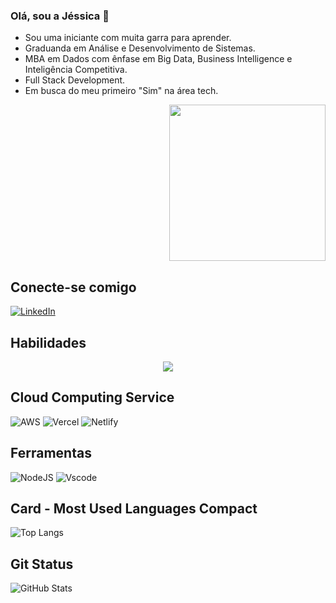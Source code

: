 ### Olá, sou a Jéssica 👋



- Sou uma iniciante com muita garra para aprender. 
- Graduanda em Análise e Desenvolvimento de Sistemas.
- MBA em Dados com ênfase em Big Data, Business Intelligence e Inteligência Competitiva.
- Full Stack Development.
- Em busca do meu primeiro "Sim" na área tech.


<p align="end" margin-top="55px">
  <img width="250" src="https://media.giphy.com/media/jIgXf4hgbHCeKiXpvt/giphy.gif">
</p>





## Conecte-se comigo
[![LinkedIn](https://img.shields.io/badge/LinkedIn-0077B5?style=for-the-badge&logo=linkedin&logoColor=white)](https://www.linkedin.com/in/jessica-araujo90/)

## Habilidades
<p align="center">
  <a href="https://skillicons.dev">
    <img src="https://skillicons.dev/icons?i=nodejs,express,py,flask,fastapi,react,html,css,mongo,postgres" />
  </a>
</p>


## Cloud Computing Service

![AWS](https://img.shields.io/badge/AWS-000.svg?style=for-the-badge&logo=amazon-aws&logoColor=white)
![Vercel](https://img.shields.io/badge/vercel-%23000000.svg?style=for-the-badge&logo=vercel&logoColor=white)
![Netlify](https://img.shields.io/badge/netlify-%23000000.svg?style=for-the-badge&logo=netlify&logoColor=#00C7B7)

## Ferramentas

![NodeJS](https://img.shields.io/badge/node.js-6DA55F?style=for-the-badge&logo=node.js&logoColor=white)
![Vscode](https://img.shields.io/badge/Vscode-007ACC?style=for-the-badge&logo=visual-studio-code&logoColor=white)

## Card - Most Used Languages Compact

![Top Langs](https://github-readme-stats-git-masterrstaa-rickstaa.vercel.app/api/top-langs/?username=JessiAraujo&layout=compact&bg_color=000&border_color=30A3DC&title_color=E94D5F&text_color=FFF)

## Git Status

![GitHub Stats](https://github-readme-stats.vercel.app/api?username=JessiAraujo&theme=transparent&bg_color=000&border_color=30A3DC&show_icons=true&icon_color=30A3DC&title_color=E94D5F&text_color=FFF&hide_title=true)
